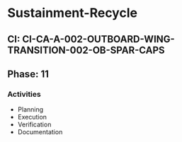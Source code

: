 # Sustainment-Recycle

## CI: CI-CA-A-002-OUTBOARD-WING-TRANSITION-002-OB-SPAR-CAPS
## Phase: 11

### Activities
- Planning
- Execution
- Verification
- Documentation

